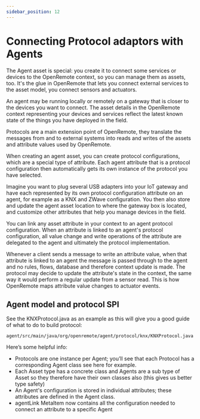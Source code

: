 ```yaml
---
sidebar_position: 12
---
```


# Connecting Protocol adaptors with Agents

The Agent asset is special: you create it to connect some services or devices to the OpenRemote context, so you can manage them as assets, too. It's the glue in OpenRemote that lets you connect external services to the asset model, you connect sensors and actuators.

An agent may be running locally or remotely on a gateway that is closer to the devices you want to connect. The asset details in the OpenRemote context representing your devices and services reflect the latest known state of the things you have deployed in the field.

Protocols are a main extension point of OpenRemote, they translate the messages from and to external systems into reads and writes of the assets and attribute values used by OpenRemote.

When creating an agent asset, you can create protocol configurations, which are a special type of attribute. Each agent attribute that is a protocol configuration then automatically gets its own instance of the protocol you have selected.

Imagine you want to plug several USB adapters into your IoT gateway and have each represented by its own protocol configuration attribute on an agent, for example as a KNX and ZWave configuration. You then also store and update the agent asset location to where the gateway box is located, and customize other attributes that help you manage devices in the field.

You can link any asset attribute in your context to an agent protocol configuration. When an attribute is linked to an agent's protocol configuration, all value change and write operations of the attribute are delegated to the agent and ultimately the protocol implementation.

Whenever a client sends a message to write an attribute value, when that attribute is linked to an agent the message is passed through to the agent and no rules, flows, database and therefore context update is made. The protocol may decide to update the attribute's state in the context, the same way it would perform a regular update from a sensor read. This is how OpenRemote maps attribute value changes to actuator events.

## Agent model and protocol SPI ##

See the KNXProtocol.java as an example as this will give you a good guide of what to do to build protocol:

`agent/src/main/java/org/openremote/agent/protocol/knx/KNXProtocol.java`

Here’s some helpful info:

- Protocols are one instance per Agent; you’ll see that each Protocol has a corresponding Agent class see here for example.
- Each Asset type has a concrete class and Agents are a sub type of Asset so they therefore have their own classes also (this gives us better type safety)
- An Agent's configuration is stored in individual attributes; these attributes are defined in the Agent class.
- agentLink MetaItem now contains all the configuration needed to connect an attribute to a specific Agent
